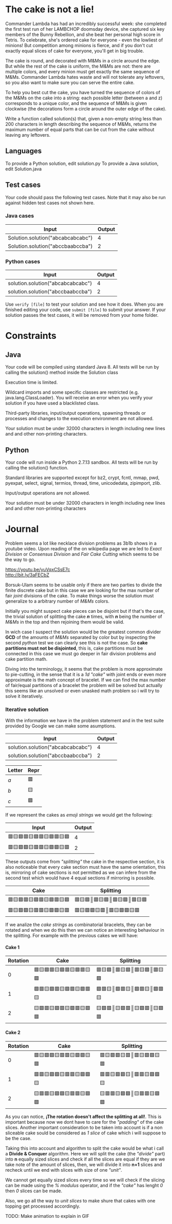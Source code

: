 # The cake is not a lie!

Commander Lambda has had an incredibly successful week: she completed the first test run of her LAMBCHOP doomsday device, she captured six key members of the Bunny Rebellion, and she beat her personal high score in Tetris. To celebrate, she's ordered cake for everyone - even the lowliest of minions! But competition among minions is fierce, and if you don't cut exactly equal slices of cake for everyone, you'll get in big trouble. 

The cake is round, and decorated with M&Ms in a circle around the edge. But while the rest of the cake is uniform, the M&Ms are not: there are multiple colors, and every minion must get exactly the same sequence of M&Ms. Commander Lambda hates waste and will not tolerate any leftovers, so you also want to make sure you can serve the entire cake.

To help you best cut the cake, you have turned the sequence of colors of the M&Ms on the cake into a string: each possible letter (between a and z) corresponds to a unique color, and the sequence of M&Ms is given clockwise (the decorations form a circle around the outer edge of the cake).

Write a function called solution(s) that, given a non-empty string less than 200 characters in length describing the sequence of M&Ms, returns the maximum number of equal parts that can be cut from the cake without leaving any leftovers.


## Languages
To provide a Python solution, edit solution.py
To provide a Java solution, edit Solution.java

## Test cases
Your code should pass the following test cases.
Note that it may also be run against hidden test cases not shown here.

### Java cases
| Input								| Output	|
| -- 								| -- 		|
| Solution.solution("abcabcabcabc")	| 4 		|
| Solution.solution("abccbaabccba")	| 2 		|

### Python cases
| Input								| Output	|
| -- 								| -- 		|
| solution.solution("abcabcabcabc")	| 4 		|
| solution.solution("abccbaabccba")	| 2 		|

Use `verify [file]` to test your solution and see how it does. When you are finished editing your code, use `submit [file]` to submit your answer. If your solution passes the test cases, it will be removed from your home folder.

# Constraints

## Java
Your code will be compiled using standard Java 8. All tests will be run by calling the solution() method inside the Solution class

Execution time is limited.

Wildcard imports and some specific classes are restricted (e.g. java.lang.ClassLoader). You will receive an error when you verify your solution if you have used a blacklisted class.

Third-party libraries, input/output operations, spawning threads or processes and changes to the execution environment are not allowed.

Your solution must be under 32000 characters in length including new lines and and other non-printing characters.

## Python
Your code will run inside a Python 2.7.13 sandbox. All tests will be run by calling the solution() function.

Standard libraries are supported except for bz2, crypt, fcntl, mmap, pwd, pyexpat, select, signal, termios, thread, time, unicodedata, zipimport, zlib.

Input/output operations are not allowed.

Your solution must be under 32000 characters in length including new lines and and other non-printing characters

# Journal

Problem seems a lot like necklace division problems as 3b1b shows in a youtube video. Upon reading of the on wikipedia page we are led to _Exact Division_ or _Consensus Division_ and _Fair Cake Cutting_ which seems to be the way to go.

https://youtu.be/yuVqxCSsE7c  
http://bit.ly/3aFECbZ

Borsuk-Ulam seems to be usable only if there are two parties to divide the finite discrete cake but in this case we are looking for the max number of fair _joint_ divisions of the cake. To make things worse the solution must generalize to a arbitrary number of _M&Ms_ colors.

Initially you might suspect cake pieces can be disjoint but if that's the case, the trivial solution of splitting the cake ___n___ times, with ___n___ being the number of _M&Ms_ in the top and then rejoining them would be valid. 

In wich case I suspect the solution would be the greatest common divider __GCD__ of the amounts of _M&Ms_ separated by color but by inspecting the second _python_ test we can clearly see this is not the case. So __cake partitions must not be disjointed__, this is, cake partitions must be connected in this case we must go deeper in fair division problems and cake partition math.

Diving into the terminology, it seems that the problem is more approximate to pie-cutting, in the sense that it is a _1d "cake"_ with joint ends or even more approximate is the math concept of bracelet. If we can find the max number of fair/equal partitions of a bracelet the problem will be solved but actually this seems like an unsolved or even unasked math problem so i will try to solve it iteratively.

### Iterative solution
With the information we have in the problem statement and in the test suite provided by Google we can make some asumptions.

| Input | Output |
| -- | -- |
| solution.solution("abcabcabcabc")	| 4 |
| solution.solution("abccbaabccba")	| 2 |

| Letter | Repr |
| -- | -- |
| _a_ | 🟥 |
| _b_ | 🟨 |
| _c_ | 🟪 |

If we represent the cakes as _emoji strings_ we would get the following:

| Input | Output |
| -- | -- |
| 🟥🟨🟪🟥🟨🟪🟥🟨🟪🟥🟨🟪 | 4 |
| 🟥🟨🟪🟪🟨🟥🟥🟨🟪🟪🟨🟥 | 2 |

These outputs come from _"splitting"_ the cake in the respective section, it is also noticeable that every cake section must have the same orientation, this is, mirroring of cake sections is not permitted as we can infere from the second test which would have 4 equal sections if mirroring is possible.

| Cake | Splitting |
| -- | -- |
| 🟥🟨🟪🟥🟨🟪🟥🟨🟪🟥🟨🟪 | 🟥🟨🟪║🟥🟨🟪║🟥🟨🟪║🟥🟨🟪|
| 🟥🟨🟪🟪🟨🟥🟥🟨🟪🟪🟨🟥 | 🟥🟨🟪🟪🟨🟥║🟥🟨🟪🟪🟨🟥 |

If we analize the _cake strings_ as combinatorial bracelets, they can be rotated and when we do this then we can notice an interesting behaviour in the splitting. For example with the previous cakes we will have:

#### Cake 1
| Rotation | Cake | Splitting |
| -- | -- | -- |
| 0 | 🟥🟨🟪🟥🟨🟪🟥🟨🟪🟥🟨🟪 | 🟥🟨🟪║🟥🟨🟪║🟥🟨🟪║🟥🟨🟪 |
| 1 | 🟪🟥🟨🟪🟥🟨🟪🟥🟨🟪🟥🟨 | 🟪🟥🟨║🟪🟥🟨║🟪🟥🟨║🟪🟥🟨 |
| 2 | 🟨🟪🟥🟨🟪🟥🟨🟪🟥🟨🟪🟥 | 🟨🟪🟥║🟨🟪🟥║🟨🟪🟥║🟨🟪🟥 |

#### Cake 2 
| Rotation | Cake | Splitting |
| -- | -- | -- |
| 0 | 🟥🟨🟪🟪🟨🟥🟥🟨🟪🟪🟨🟥 | 🟥🟨🟪🟪🟨🟥║🟥🟨🟪🟪🟨🟥 |
| 1 | 🟥🟥🟨🟪🟪🟨🟥🟥🟨🟪🟪🟨 | 🟥🟥🟨🟪🟪🟨║🟥🟥🟨🟪🟪🟨 |
| 2 | 🟨🟥🟥🟨🟪🟪🟨🟥🟥🟨🟪🟪 | 🟨🟥🟥🟨🟪🟪║🟨🟥🟥🟨🟪🟪 |

As you can notice, __¡The rotation doesn't affect the splitting at all!__. This is important because now we dont have to care for the _"padding"_ of the cake slices. Another important consideration to be taken into account is if a non sliceable cake sould be considered as _1 slice_ of cake which i will suppose to be the case.

Taking this into account and algorithm to split the cake would be what i call a __Divide & Conquer__ algorithm. Here we will split the cake (the _"divide"_ part) into __n__ equally sized slices and check if all the slices are equal if they are we take note of the amount of slices, then, we will divide it into __n+1__ slices and recheck until we end with slices with size of one _"unit"_.

We cannot get equally sized slices every time so we will check if the slicing can be made using the _% modulus_ operator, and if the _"cake"_ has lenght _0_ then _0_ slices can be made.

Also, we go all the way to _unit slices_ to make shure that cakes with one topping get processed accordingly.

TODO: Make animation to explain in GIF
